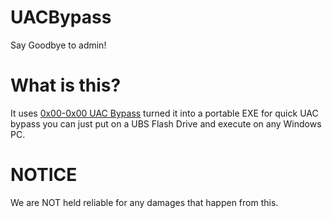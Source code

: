 # UACBypass
Say Goodbye to admin!

# What is this?
It uses [0x00-0x00 UAC Bypass](https://0x00-0x00.github.io/research/2018/10/31/How-to-bypass-UAC-in-newer-Windows-versions.html) turned it into a portable EXE 
for quick UAC bypass you can just put on a UBS Flash Drive and execute on any Windows PC.

# NOTICE
We are NOT held reliable for any damages that happen from this. 
